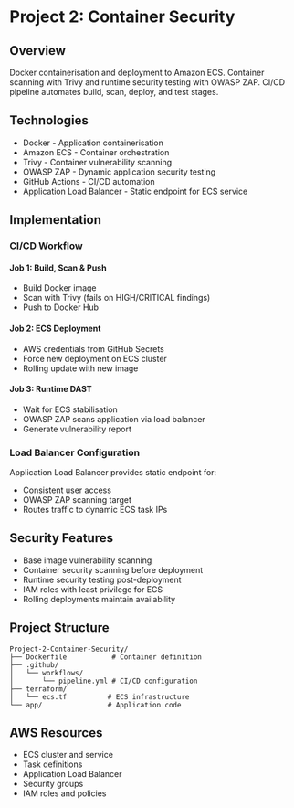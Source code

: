 # Project 2: Container Security

## Overview

Docker containerisation and deployment to Amazon ECS. Container scanning with Trivy and runtime security testing with OWASP ZAP. CI/CD pipeline automates build, scan, deploy, and test stages.

## Technologies

- Docker - Application containerisation
- Amazon ECS - Container orchestration
- Trivy - Container vulnerability scanning
- OWASP ZAP - Dynamic application security testing
- GitHub Actions - CI/CD automation
- Application Load Balancer - Static endpoint for ECS service

## Implementation

### CI/CD Workflow

#### Job 1: Build, Scan & Push
- Build Docker image
- Scan with Trivy (fails on HIGH/CRITICAL findings)
- Push to Docker Hub

#### Job 2: ECS Deployment
- AWS credentials from GitHub Secrets
- Force new deployment on ECS cluster
- Rolling update with new image

#### Job 3: Runtime DAST
- Wait for ECS stabilisation
- OWASP ZAP scans application via load balancer
- Generate vulnerability report

### Load Balancer Configuration

Application Load Balancer provides static endpoint for:
- Consistent user access
- OWASP ZAP scanning target
- Routes traffic to dynamic ECS task IPs

## Security Features

- Base image vulnerability scanning
- Container security scanning before deployment
- Runtime security testing post-deployment
- IAM roles with least privilege for ECS
- Rolling deployments maintain availability

## Project Structure

```
Project-2-Container-Security/
├── Dockerfile           # Container definition
├── .github/
│   └── workflows/
│       └── pipeline.yml # CI/CD configuration
├── terraform/
│   └── ecs.tf          # ECS infrastructure
└── app/                # Application code
```

## AWS Resources

- ECS cluster and service
- Task definitions
- Application Load Balancer
- Security groups
- IAM roles and policies